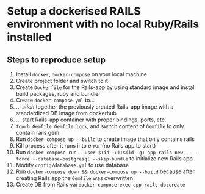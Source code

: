 # Setup a dockerised RAILS environment with no local Ruby/Rails installed

## Steps to reproduce setup

1. Install `docker`, `docker-compose` on your local machine
1. Create project folder and switch to it
1. Create `Dockerfile` for the Rails-app by using standard image and install
   build packages, ruby and bundler
1. Create `docker-compose.yml` to...
  1. ... _stich_ together the previously created Rails-app image with a
     standardized DB image from dockerhub
  1. ... start Rails-app container with proper bindings, ports, etc.
1. `touch Gemfile Gemfile.lock`, and switch content of `Gemfile` to only contain
   rails gem
1. Run `docker-compose up --build` to create image that only contains rails
1. Kill process after it runs into error (no Rails app to start)
1. Run `docker-compose run --user $(id -u):$(id -g) app rails new . --force
   --database=postgresql --skip-bundle` to initialize new Rails app
1. Modify `config/database.yml` to use database
1. Run `docker-compose down && docker-compose up --build` because after creating
   Rails app the `Gemfile` was overwritten
1. Create DB from Rails vai `docker-compose exec app rails db:create`

